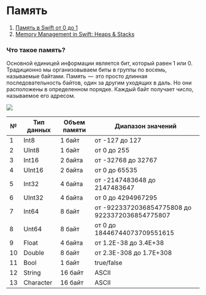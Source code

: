  # Память
 
1. [Память в Swift от 0 до 1](https://habr.com/ru/company/hh/blog/546856/)
2. [Memory Management in Swift: Heaps & Stacks](https://heartbeat.comet.ml/memory-management-in-swift-heaps-stacks-baa755abe16a)

### Что такое память?

Основной единицей информации является бит, который равен 1 или 0. Традиционно мы организовываем биты в группы по восемь, называемые байтами. Память  —  это просто длинная последовательность байтов, один за другим уходящих в даль. Но они расположены в определенном порядке. Каждый байт получает число, называемое его адресом.

![](https://habrastorage.org/getpro/habr/upload_files/077/f53/23f/077f5323fe7843f896acfcb79b364796.png)

| №	| Тип данных	| Объем памяти	| Диапазон значений |
|---|------------|--------------|-------------------|
| 1	| Int8	| 1 байт	| от -127 до 127|
| 2	| UInt8	| 1 байт	| от 0 до 255|
| 3	| Int16	| 2 байта	| от -32768 до 32767|
| 4	| UInt16	| 2 байта	| от 0 до 65535|
| 5	| Int32	| 4 байта	| от -2147483648 до 2147483647|
| 6	| UInt32	| 4 байта	| от 0 до 4294967295|
| 7	| Int64	| 8 байт	| от -9223372036854775808 до 9223372036854775807|
| 8	| Unt64	| 8 байт	| от 0 до 18446744073709551615|
| 9	| Float	| 4 байта	| от 1.2E-38 до 3.4E+38|
| 10| Double	| 8 байт	| от 2.3E-308 до 1.7E+308|
| 11| Bool	| 1 байт	| true/false|
| 12| String	| 16 байт	| ASCII|
| 13| Character	| 16 байт	| ASCII|


